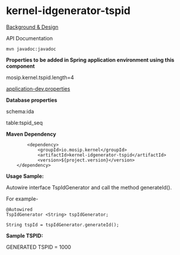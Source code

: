 # kernel-idgenerator-tspid

[Background & Design](../../docs/design/kernel/kernel-idgenerator-tspid.md)

API Documentation

 ```
mvn javadoc:javadoc

 ```
 
 
 **Properties to be added in Spring application environment using this component**
 
 mosip.kernel.tspid.length=4
 
 [application-dev.properties](../../config/application-dev.properties)


 **Database properties**
 
schema:ida

table:tspid_seq


**Maven Dependency**

```
		<dependency>
			<groupId>io.mosip.kernel</groupId>
			<artifactId>kernel-idgenerator-tspid</artifactId>
			<version>${project.version}</version>
	</dependency>

```


**Usage Sample:**

 Autowire interface TspIdGenerator and call the method generateId().

For example-

```
@Autowired
TspIdGenerator <String> tspIdGenerator;

String tspId = tspIdGenerator.generateId();

```
 

**Sample TSPID:**

GENERATED TSPID = 1000
 